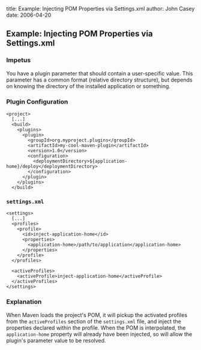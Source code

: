 title: Example: Injecting POM Properties via Settings.xml
author: John Casey
date: 2006-04-20

<!--
Licensed to the Apache Software Foundation (ASF) under one
or more contributor license agreements.  See the NOTICE file
distributed with this work for additional information
regarding copyright ownership.  The ASF licenses this file
to you under the Apache License, Version 2.0 (the
"License"); you may not use this file except in compliance
with the License.  You may obtain a copy of the License at

    http://www.apache.org/licenses/LICENSE-2.0

Unless required by applicable law or agreed to in writing,
software distributed under the License is distributed on an
"AS IS" BASIS, WITHOUT WARRANTIES OR CONDITIONS OF ANY
KIND, either express or implied.  See the License for the
specific language governing permissions and limitations
under the License.
-->
## Example: Injecting POM Properties via Settings.xml

### Impetus

 You have a plugin parameter that should contain a user-specific value. This parameter has a common format (relative directory structure), but depends on knowing the directory of the installed application or something.

### Plugin Configuration

```
<project>
  [...]
  <build>
    <plugins>
      <plugin>
        <groupId>org.myproject.plugins</groupId>
        <artifactId>my-cool-maven-plugin</artifactId>
        <version>1.0</version>
        <configuration>
          <deploymentDirectory>${application-home}/deploy</deploymentDirectory>
        </configuration>
      </plugin>
    </plugins>
  </build>
```

### `settings.xml`

```
<settings>
  [...]
  <profiles>
    <profile>
      <id>inject-application-home</id>
      <properties>
        <application-home>/path/to/application</application-home>
      </properties>
    </profile>
  </profiles>

  <activeProfiles>
    <activeProfile>inject-application-home</activeProfile>
  </activeProfiles>
</settings>
```

### Explanation

 When Maven loads the project's POM, it will pickup the activated profiles from the `activeProfiles` section of the `settings.xml` file, and inject the properties declared within the profile. When the POM is interpolated, the `application-home` property will already have been injected, so will allow the plugin's parameter value to be resolved.
